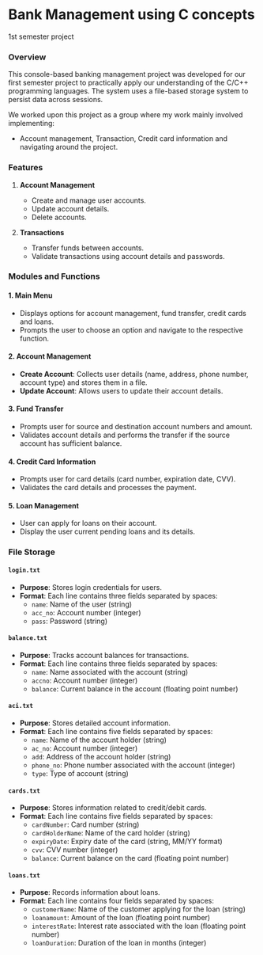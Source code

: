 # Bank Management using C concepts
 1st semester project

### Overview
This console-based banking management project was developed for our first semester project to practically apply our understanding of the C/C++ programming languages. The system uses a file-based storage system to persist data across sessions.

We worked upon this project as a group where my work mainly involved implementing:
- Account management, Transaction, Credit card information and navigating around the project.

### Features
1. **Account Management**
   - Create and manage user accounts.
   - Update account details.
   - Delete accounts.

2. **Transactions**
   - Transfer funds between accounts.
   - Validate transactions using account details and passwords.

### Modules and Functions

#### 1. **Main Menu**
   - Displays options for account management, fund transfer, credit cards and loans.
   - Prompts the user to choose an option and navigate to the respective function.

#### 2. **Account Management**
   - **Create Account**: Collects user details (name, address, phone number, account type) and stores them in a file.
   - **Update Account**: Allows users to update their account details.

#### 3. **Fund Transfer**
   - Prompts user for source and destination account numbers and amount.
   - Validates account details and performs the transfer if the source account has sufficient balance.

#### 4. **Credit Card Information**
   - Prompts user for card details (card number, expiration date, CVV).
   - Validates the card details and processes the payment.

#### 5. **Loan Management**
   - User can apply for loans on their account.
   - Display the user current pending loans and its details. 

### File Storage

#### `login.txt`
- **Purpose**: Stores login credentials for users.
- **Format**: Each line contains three fields separated by spaces:
  - `name`: Name of the user (string)
  - `acc_no`: Account number (integer)
  - `pass`: Password (string)

#### `balance.txt`
- **Purpose**: Tracks account balances for transactions.
- **Format**: Each line contains three fields separated by spaces:
  - `name`: Name associated with the account (string)
  - `accno`: Account number (integer)
  - `balance`: Current balance in the account (floating point number)

#### `aci.txt`
- **Purpose**: Stores detailed account information.
- **Format**: Each line contains five fields separated by spaces:
  - `name`: Name of the account holder (string)
  - `ac_no`: Account number (integer)
  - `add`: Address of the account holder (string)
  - `phone_no`: Phone number associated with the account (integer)
  - `type`: Type of account (string)

#### `cards.txt`
- **Purpose**: Stores information related to credit/debit cards.
- **Format**: Each line contains five fields separated by spaces:
  - `cardNumber`: Card number (string)
  - `cardHolderName`: Name of the card holder (string)
  - `expiryDate`: Expiry date of the card (string, MM/YY format)
  - `cvv`: CVV number (integer)
  - `balance`: Current balance on the card (floating point number)

#### `loans.txt`
- **Purpose**: Records information about loans.
- **Format**: Each line contains four fields separated by spaces:
  - `customerName`: Name of the customer applying for the loan (string)
  - `loanamount`: Amount of the loan (floating point number)
  - `interestRate`: Interest rate associated with the loan (floating point number)
  - `loanDuration`: Duration of the loan in months (integer)
